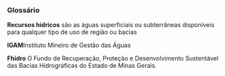 ### Glossário
**Recursos hídricos** são as águas superficiais ou subterrâneas disponíveis para qualquer tipo de uso de região ou bacias 

**IGAM**Instituto Mineiro de Gestão das Águas


**Fhidro** O Fundo de Recuperação, Proteção e Desenvolvimento Sustentável das Bacias Hidrográficas do Estado de Minas Gerais.

